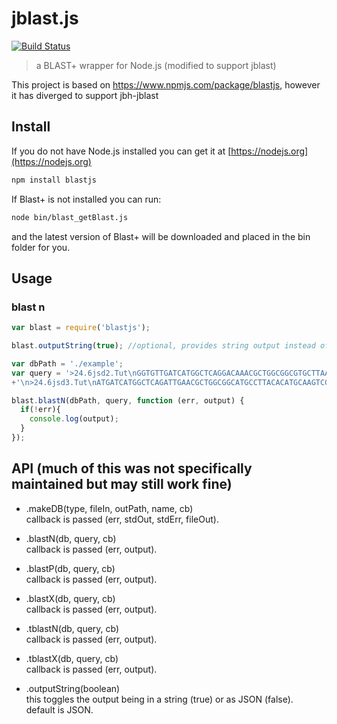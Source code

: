 # jblast.js
[![Build Status](https://travis-ci.org/TeamMacLean/blastjs.svg?branch=master)](https://travis-ci.org/TeamMacLean/blastjs)
>a BLAST+ wrapper for Node.js (modified to support jblast)

This project is based on https://www.npmjs.com/package/blastjs, however it has diverged
to support jbh-jblast

## Install

If you do not have Node.js installed you can get it at [https://nodejs.org](https://nodejs.org)

```bash
npm install blastjs
```

If Blast+ is not installed you can run:    
```bash
node bin/blast_getBlast.js
```
and the latest version of Blast+ will be downloaded and placed in the bin folder for you.

## Usage

### blast n
```javascript
var blast = require('blastjs');

blast.outputString(true); //optional, provides string output instead of JSON

var dbPath = './example';
var query = '>24.6jsd2.Tut\nGGTGTTGATCATGGCTCAGGACAAACGCTGGCGGCGTGCTTAATACATGCAAGTCGAACGGGCTACCTTCGGGTAGCTAGTG'
+'\n>24.6jsd3.Tut\nATGATCATGGCTCAGATTGAACGCTGGCGGCATGCCTTACACATGCAAGTCGAACGGCAGCACGGGGAAGGGGCAACTCTTT';

blast.blastN(dbPath, query, function (err, output) {
  if(!err){
    console.log(output);
  }
});

```

## API (much of this was not specifically maintained but may still work fine)

* .makeDB(type, fileIn, outPath, name, cb)    
  callback is passed (err, stdOut, stdErr, fileOut).
  
* .blastN(db, query, cb)    
  callback is passed (err, output).
  
* .blastP(db, query, cb)    
  callback is passed (err, output).
  
* .blastX(db, query, cb)    
  callback is passed (err, output).
  
* .tblastN(db, query, cb)    
  callback is passed (err, output).
  
* .tblastX(db, query, cb)    
  callback is passed (err, output).
  
* .outputString(boolean)    
  this toggles the output being in a string (true) or as JSON (false).    
  default is JSON.

